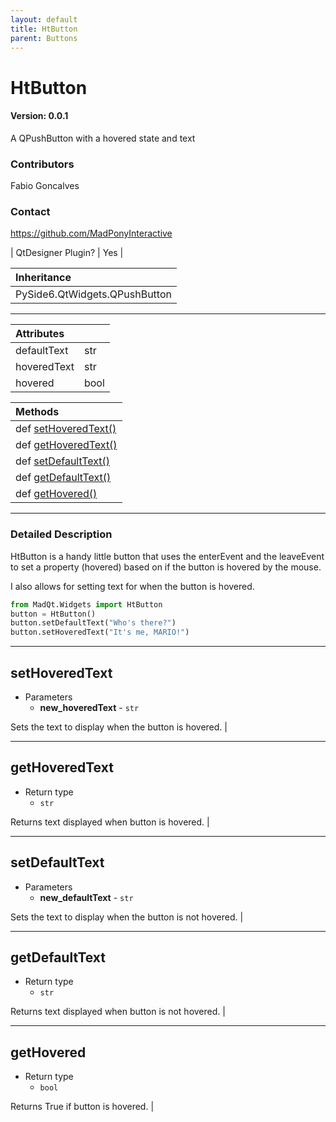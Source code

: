 ```yaml
---
layout: default
title: HtButton
parent: Buttons
---
```


# HtButton
#### Version: 0.0.1
A QPushButton with a hovered state and text

### Contributors
Fabio Goncalves

### Contact
https://github.com/MadPonyInteractive

| QtDesigner Plugin? | Yes |

| Inheritance                   |
|:------------------------------|
| PySide6.QtWidgets.QPushButton |

***

| Attributes    |      |
|:--------------|:-----|
| defaultText   | str  |
| hoveredText   | str  |
| hovered       | bool |

| Methods |
|:----------|
|def [setHoveredText()](HtButton.html#setHoveredText)|
|def [getHoveredText()](HtButton.html#getHoveredText)|
|def [setDefaultText()](HtButton.html#setDefaultText)|
|def [getDefaultText()](HtButton.html#getDefaultText)|
|def [getHovered()](HtButton.html#getHovered)|

***

### Detailed Description
HtButton is a handy little button that uses the enterEvent and the leaveEvent
to set a property (hovered) based on if the button is hovered by the mouse.

I also allows for setting text for when the button is hovered.

```python
from MadQt.Widgets import HtButton
button = HtButton()
button.setDefaultText("Who's there?")
button.setHoveredText("It's me, MARIO!")
```

***

## setHoveredText
* Parameters
    * **new_hoveredText** - `str`

Sets the text to display when the button is hovered. |

***

## getHoveredText
* Return type
    * `str`

Returns text displayed when button is hovered. |

***

## setDefaultText
* Parameters
    * **new_defaultText** - `str`

Sets the text to display when the button is not hovered. |

***

## getDefaultText
* Return type
    * `str`

Returns text displayed when button is not hovered. |

***

## getHovered
* Return type
    * `bool`

Returns True if button is hovered. |
